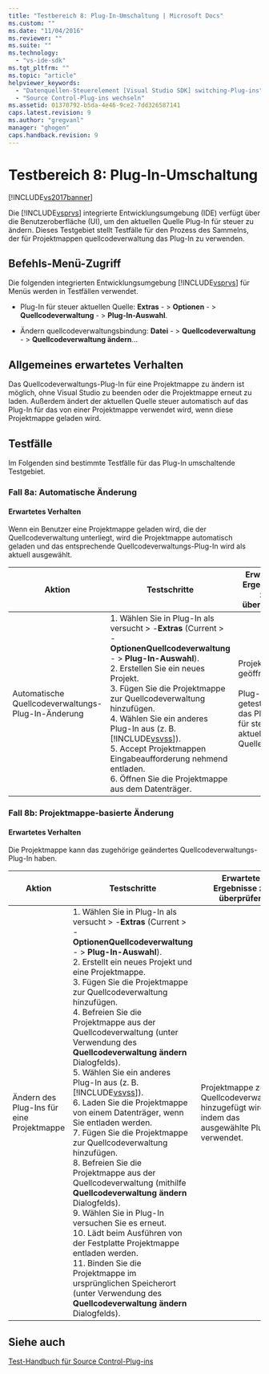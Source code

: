```yaml
---
title: "Testbereich 8: Plug-In-Umschaltung | Microsoft Docs"
ms.custom: ""
ms.date: "11/04/2016"
ms.reviewer: ""
ms.suite: ""
ms.technology: 
  - "vs-ide-sdk"
ms.tgt_pltfrm: ""
ms.topic: "article"
helpviewer_keywords: 
  - "Datenquellen-Steuerelement [Visual Studio SDK] switching-Plug-ins"
  - "Source Control-Plug-ins wechseln"
ms.assetid: 01370792-b5da-4e46-9ce2-7dd326587141
caps.latest.revision: 9
ms.author: "gregvanl"
manager: "ghogen"
caps.handback.revision: 9
---
```

# Testbereich 8: Plug-In-Umschaltung
[!INCLUDE[vs2017banner](../../code-quality/includes/vs2017banner.md)]

Die [!INCLUDE[vsprvs](../../code-quality/includes/vsprvs_md.md)] integrierte Entwicklungsumgebung \(IDE\) verfügt über die Benutzeroberfläche \(UI\), um den aktuellen Quelle Plug\-In für steuer zu ändern.  Dieses Testgebiet stellt Testfälle für den Prozess des Sammelns, der für Projektmappen quellcodeverwaltung das Plug\-In zu verwenden.  
  
## Befehls\-Menü\-Zugriff  
 Die folgenden integrierten Entwicklungsumgebung [!INCLUDE[vsprvs](../../code-quality/includes/vsprvs_md.md)] für Menüs werden in Testfällen verwendet.  
  
-   Plug\-In für steuer aktuellen Quelle: **Extras** \- \> **Optionen** \- \> **Quellcodeverwaltung** \- \> **Plug\-In\-Auswahl**.  
  
-   Ändern quellcodeverwaltungsbindung: **Datei** \- \> **Quellcodeverwaltung** \- \> **Quellcodeverwaltung ändern**…  
  
## Allgemeines erwartetes Verhalten  
 Das Quellcodeverwaltungs\-Plug\-In für eine Projektmappe zu ändern ist möglich, ohne Visual Studio zu beenden oder die Projektmappe erneut zu laden.  Außerdem ändert der aktuellen Quelle steuer automatisch auf das Plug\-In für das von einer Projektmappe verwendet wird, wenn diese Projektmappe geladen wird.  
  
## Testfälle  
 Im Folgenden sind bestimmte Testfälle für das Plug\-In umschaltende Testgebiet.  
  
### Fall 8a: Automatische Änderung  
  
#### Erwartetes Verhalten  
 Wenn ein Benutzer eine Projektmappe geladen wird, die der Quellcodeverwaltung unterliegt, wird die Projektmappe automatisch geladen und das entsprechende Quellcodeverwaltungs\-Plug\-In wird als aktuell ausgewählt.  
  
|Aktion|Testschritte|Erwartete Ergebnisse zu überprüfen|  
|------------|------------------|----------------------------------------|  
|Automatische Quellcodeverwaltungs\-Plug\-In\-Änderung|1.  Wählen Sie in Plug\-In als versucht \> \-**Extras** \(Current \> \- **OptionenQuellcodeverwaltung** \- \> **Plug\-In\-Auswahl**\).<br />2.  Erstellen Sie ein neues Projekt.<br />3.  Fügen Sie die Projektmappe zur Quellcodeverwaltung hinzufügen.<br />4.  Wählen Sie ein anderes Plug\-In aus \(z. B. [!INCLUDE[vsvss](../../extensibility/includes/vsvss_md.md)]\).<br />5.  Accept Projektmappen Eingabeaufforderung nehmend entladen.<br />6.  Öffnen Sie die Projektmappe aus dem Datenträger.|Projektmappe geöffnet ist.<br /><br /> Plug\-In getestet wird das Plug\-In für steuer aktuellen Quelle.|  
  
### Fall 8b: Projektmappe\-basierte Änderung  
  
#### Erwartetes Verhalten  
 Die Projektmappe kann das zugehörige geändertes Quellcodeverwaltungs\-Plug\-In haben.  
  
|Aktion|Testschritte|Erwartete Ergebnisse zu überprüfen|  
|------------|------------------|----------------------------------------|  
|Ändern des Plug\-Ins für eine Projektmappe|1.  Wählen Sie in Plug\-In als versucht \> \-**Extras** \(Current \> \- **OptionenQuellcodeverwaltung** \- \> **Plug\-In\-Auswahl**\).<br />2.  Erstellt ein neues Projekt und eine Projektmappe.<br />3.  Fügen Sie die Projektmappe zur Quellcodeverwaltung hinzufügen.<br />4.  Befreien Sie die Projektmappe aus der Quellcodeverwaltung \(unter Verwendung des **Quellcodeverwaltung ändern** Dialogfelds\).<br />5.  Wählen Sie ein anderes Plug\-In aus \(z. B. [!INCLUDE[vsvss](../../extensibility/includes/vsvss_md.md)]\).<br />6.  Laden Sie die Projektmappe von einem Datenträger, wenn Sie entladen werden.<br />7.  Fügen Sie die Projektmappe zur Quellcodeverwaltung hinzufügen.<br />8.  Befreien Sie die Projektmappe aus der Quellcodeverwaltung \(mithilfe **Quellcodeverwaltung ändern** Dialogfelds\).<br />9. Wählen Sie in Plug\-In versuchen Sie es erneut.<br />10. Lädt beim Ausführen von der Festplatte Projektmappe entladen werden.<br />11. Binden Sie die Projektmappe im ursprünglichen Speicherort \(unter Verwendung des **Quellcodeverwaltung ändern** Dialogfelds\).|Projektmappe zur Quellcodeverwaltung hinzugefügt wird, indem das ausgewählte Plug\-In verwendet.|  
  
## Siehe auch  
 [Test\-Handbuch für Source Control\-Plug\-ins](../../extensibility/internals/test-guide-for-source-control-plug-ins.md)